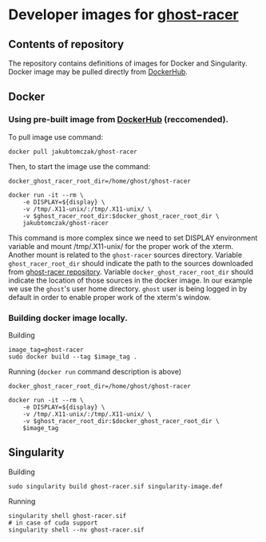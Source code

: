 # Developer images for [ghost-racer](https://github.com/kolo-naukowe-ghost/ghost-racer "ghost-racer")

## Contents of repository

The repository contains definitions of images for Docker and Singularity. Docker image may be pulled directly from [DockerHub](https://hub.docker.com/r/jakubtomczak/ghost-racer "DockerHub").

##  Docker

### Using pre-built image from [DockerHub](https://hub.docker.com/r/jakubtomczak/ghost-racer "DockerHub") (reccomended).
To pull image use command:

    docker pull jakubtomczak/ghost-racer

Then, to start the image use the command:

    docker_ghost_racer_root_dir=/home/ghost/ghost-racer

    docker run -it --rm \
        -e DISPLAY=${display} \
        -v /tmp/.X11-unix/:/tmp/.X11-unix/ \
        -v $ghost_racer_root_dir:$docker_ghost_racer_root_dir \
        jakubtomczak/ghost-racer

This command is more complex since we need to set DISPLAY environment variable and mount /tmp/.X11-unix/ for the proper work of the xterm.
Another mount is related to the `ghost-racer` sources directory.
Variable `ghost_racer_root_dir` should indicate the path to the sources downloaded from [ghost-racer repository](https://github.com/kolo-naukowe-ghost/ghost-racer "ghost-racer repository").
Variable `docker_ghost_racer_root_dir` should indicate the location of those sources in the docker image.
In our example we use the `ghost`'s user home directory.
`ghost` user is being logged in by default in order to enable proper work of the xterm's window.

### Building docker image locally.

Building

    image_tag=ghost-racer
    sudo docker build --tag $image_tag .

Running (`docker run` command description is above)

    docker_ghost_racer_root_dir=/home/ghost/ghost-racer

    docker run -it --rm \
        -e DISPLAY=${display} \
        -v /tmp/.X11-unix/:/tmp/.X11-unix/ \
        -v $ghost_racer_root_dir:$docker_ghost_racer_root_dir \
        $image_tag

## Singularity
Building

    sudo singularity build ghost-racer.sif singularity-image.def
Running

    singularity shell ghost-racer.sif
    # in case of cuda support
    singularity shell --nv ghost-racer.sif
